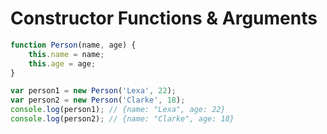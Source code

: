 # Constructor Functions & Arguments
```javascript
function Person(name, age) {
    this.name = name;
    this.age = age;
}

var person1 = new Person('Lexa', 22);
var person2 = new Person('Clarke', 18);
console.log(person1); // {name: "Lexa", age: 22}
console.log(person2); // {name: "Clarke", age: 18}

```